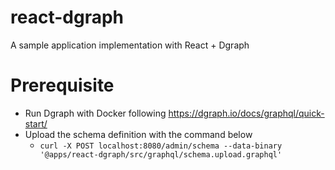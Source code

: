 # react-dgraph

A sample application implementation with React + Dgraph

# Prerequisite
- Run Dgraph with Docker following https://dgraph.io/docs/graphql/quick-start/
- Upload the schema definition with the command below
  - `curl -X POST localhost:8080/admin/schema --data-binary '@apps/react-dgraph/src/graphql/schema.upload.graphql'`
